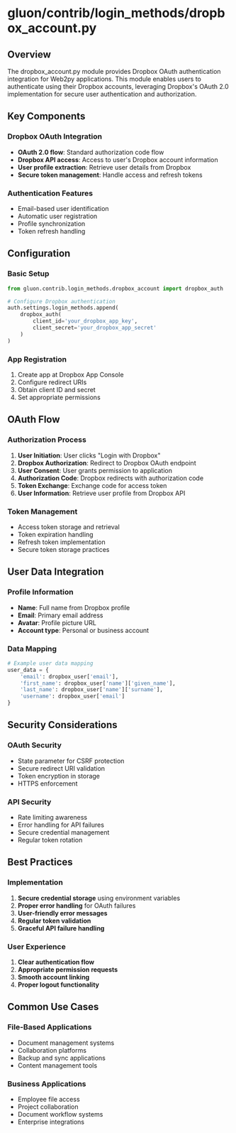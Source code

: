 # gluon/contrib/login_methods/dropbox_account.py

## Overview

The dropbox_account.py module provides Dropbox OAuth authentication integration for Web2py applications. This module enables users to authenticate using their Dropbox accounts, leveraging Dropbox's OAuth 2.0 implementation for secure user authentication and authorization.

## Key Components

### Dropbox OAuth Integration
- **OAuth 2.0 flow**: Standard authorization code flow
- **Dropbox API access**: Access to user's Dropbox account information
- **User profile extraction**: Retrieve user details from Dropbox
- **Secure token management**: Handle access and refresh tokens

### Authentication Features
- Email-based user identification
- Automatic user registration
- Profile synchronization
- Token refresh handling

## Configuration

### Basic Setup
```python
from gluon.contrib.login_methods.dropbox_account import dropbox_auth

# Configure Dropbox authentication
auth.settings.login_methods.append(
    dropbox_auth(
        client_id='your_dropbox_app_key',
        client_secret='your_dropbox_app_secret'
    )
)
```

### App Registration
1. Create app at Dropbox App Console
2. Configure redirect URIs
3. Obtain client ID and secret
4. Set appropriate permissions

## OAuth Flow

### Authorization Process
1. **User Initiation**: User clicks "Login with Dropbox"
2. **Dropbox Authorization**: Redirect to Dropbox OAuth endpoint
3. **User Consent**: User grants permission to application
4. **Authorization Code**: Dropbox redirects with authorization code
5. **Token Exchange**: Exchange code for access token
6. **User Information**: Retrieve user profile from Dropbox API

### Token Management
- Access token storage and retrieval
- Token expiration handling
- Refresh token implementation
- Secure token storage practices

## User Data Integration

### Profile Information
- **Name**: Full name from Dropbox profile
- **Email**: Primary email address
- **Avatar**: Profile picture URL
- **Account type**: Personal or business account

### Data Mapping
```python
# Example user data mapping
user_data = {
    'email': dropbox_user['email'],
    'first_name': dropbox_user['name']['given_name'],
    'last_name': dropbox_user['name']['surname'],
    'username': dropbox_user['email']
}
```

## Security Considerations

### OAuth Security
- State parameter for CSRF protection
- Secure redirect URI validation
- Token encryption in storage
- HTTPS enforcement

### API Security
- Rate limiting awareness
- Error handling for API failures
- Secure credential management
- Regular token rotation

## Best Practices

### Implementation
1. **Secure credential storage** using environment variables
2. **Proper error handling** for OAuth failures
3. **User-friendly error messages**
4. **Regular token validation**
5. **Graceful API failure handling**

### User Experience
1. **Clear authentication flow**
2. **Appropriate permission requests**
3. **Smooth account linking**
4. **Proper logout functionality**

## Common Use Cases

### File-Based Applications
- Document management systems
- Collaboration platforms
- Backup and sync applications
- Content management tools

### Business Applications
- Employee file access
- Project collaboration
- Document workflow systems
- Enterprise integrations